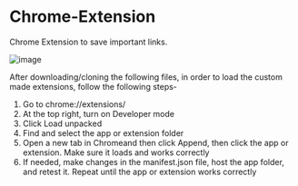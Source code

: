 # Chrome-Extension
Chrome Extension to save important links.

![image](https://github.com/OjasKetkar/Chrome-Extension/assets/98796669/28d40767-1249-41ea-b008-104881a932c4)

After downloading/cloning the following files, in order to load the custom made extensions, follow the following steps-
1. Go to chrome://extensions/
2. At the top right, turn on Developer mode
3. Click Load unpacked
4. Find and select the app or extension folder
5. Open a new tab in Chromeand then click Append, then click the app or extension. Make sure it loads and works correctly
6. If needed, make changes in the manifest.json file, host the app folder, and retest it. Repeat until the app or extension works correctly
